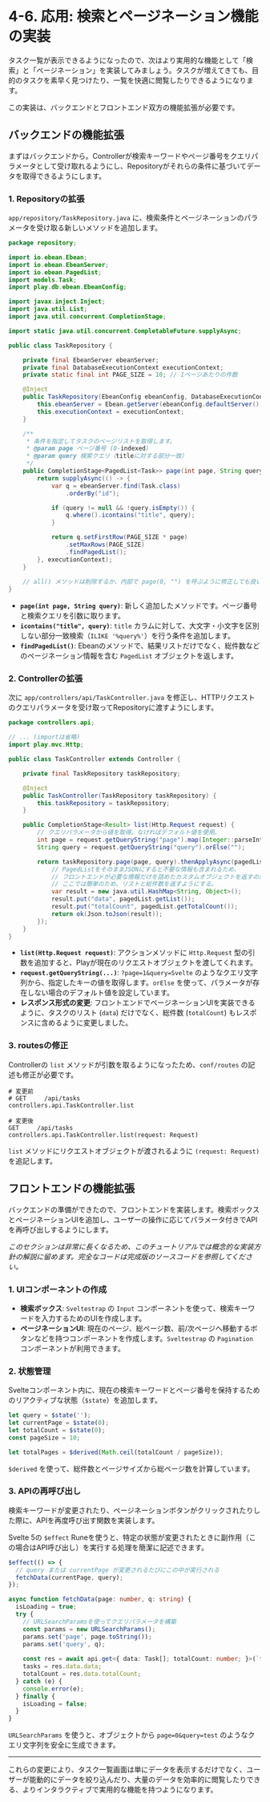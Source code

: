 # 4-6. 応用: 検索とページネーション機能の実装

タスク一覧が表示できるようになったので、次はより実用的な機能として「検索」と「ページネーション」を実装してみましょう。タスクが増えてきても、目的のタスクを素早く見つけたり、一覧を快適に閲覧したりできるようになります。

この実装は、バックエンドとフロントエンド双方の機能拡張が必要です。

## バックエンドの機能拡張

まずはバックエンドから。Controllerが検索キーワードやページ番号をクエリパラメータとして受け取れるようにし、Repositoryがそれらの条件に基づいてデータを取得できるようにします。

### 1. Repositoryの拡張

`app/repository/TaskRepository.java` に、検索条件とページネーションのパラメータを受け取る新しいメソッドを追加します。

```java
package repository;

import io.ebean.Ebean;
import io.ebean.EbeanServer;
import io.ebean.PagedList;
import models.Task;
import play.db.ebean.EbeanConfig;

import javax.inject.Inject;
import java.util.List;
import java.util.concurrent.CompletionStage;

import static java.util.concurrent.CompletableFuture.supplyAsync;

public class TaskRepository {

    private final EbeanServer ebeanServer;
    private final DatabaseExecutionContext executionContext;
    private static final int PAGE_SIZE = 10; // 1ページあたりの件数

    @Inject
    public TaskRepository(EbeanConfig ebeanConfig, DatabaseExecutionContext executionContext) {
        this.ebeanServer = Ebean.getServer(ebeanConfig.defaultServer());
        this.executionContext = executionContext;
    }

    /**
     * 条件を指定してタスクのページリストを取得します。
     * @param page ページ番号 (0-indexed)
     * @param query 検索クエリ（titleに対する部分一致）
     */
    public CompletionStage<PagedList<Task>> page(int page, String query) {
        return supplyAsync(() -> {
            var q = ebeanServer.find(Task.class)
                .orderBy("id");

            if (query != null && !query.isEmpty()) {
                q.where().icontains("title", query);
            }

            return q.setFirstRow(PAGE_SIZE * page)
                .setMaxRows(PAGE_SIZE)
                .findPagedList();
        }, executionContext);
    }
    
    // all() メソッドは削除するか、内部で page(0, "") を呼ぶように修正しても良い
}
```
- **`page(int page, String query)`**: 新しく追加したメソッドです。ページ番号と検索クエリを引数に取ります。
- **`icontains("title", query)`**: `title` カラムに対して、大文字・小文字を区別しない部分一致検索（`ILIKE '%query%'`）を行う条件を追加します。
- **`findPagedList()`**: Ebeanのメソッドで、結果リストだけでなく、総件数などのページネーション情報を含む `PagedList` オブジェクトを返します。

### 2. Controllerの拡張

次に `app/controllers/api/TaskController.java` を修正し、HTTPリクエストのクエリパラメータを受け取ってRepositoryに渡すようにします。

```java
package controllers.api;

// ... (importは省略)
import play.mvc.Http;

public class TaskController extends Controller {

    private final TaskRepository taskRepository;

    @Inject
    public TaskController(TaskRepository taskRepository) {
        this.taskRepository = taskRepository;
    }

    public CompletionStage<Result> list(Http.Request request) {
        // クエリパラメータから値を取得。なければデフォルト値を使用。
        int page = request.getQueryString("page").map(Integer::parseInt).orElse(0);
        String query = request.getQueryString("query").orElse("");

        return taskRepository.page(page, query).thenApplyAsync(pagedList -> {
            // PagedListをそのままJSONにすると不要な情報も含まれるため、
            // フロントエンドが必要な情報だけを詰めたカスタムオブジェクトを返すのが一般的。
            // ここでは簡単のため、リストと総件数を返すようにする。
            var result = new java.util.HashMap<String, Object>();
            result.put("data", pagedList.getList());
            result.put("totalCount", pagedList.getTotalCount());
            return ok(Json.toJson(result));
        });
    }
}
```
- **`list(Http.Request request)`**: アクションメソッドに `Http.Request` 型の引数を追加すると、Playが現在のリクエストオブジェクトを渡してくれます。
- **`request.getQueryString(...)`**: `?page=1&query=Svelte` のようなクエリ文字列から、指定したキーの値を取得します。`orElse` を使って、パラメータが存在しない場合のデフォルト値を設定しています。
- **レスポンス形式の変更**: フロントエンドでページネーションUIを実装できるように、タスクのリスト (`data`) だけでなく、総件数 (`totalCount`) もレスポンスに含めるように変更しました。

### 3. routesの修正

Controllerの `list` メソッドが引数を取るようになったため、`conf/routes` の記述も修正が必要です。

```
# 変更前
# GET     /api/tasks                  controllers.api.TaskController.list

# 変更後
GET     /api/tasks                  controllers.api.TaskController.list(request: Request)
```
`list` メソッドにリクエストオブジェクトが渡されるように `(request: Request)` を追記します。

## フロントエンドの機能拡張

バックエンドの準備ができたので、フロントエンドを実装します。検索ボックスとページネーションUIを追加し、ユーザーの操作に応じてパラメータ付きでAPIを再呼び出しするようにします。

*このセクションは非常に長くなるため、このチュートリアルでは概念的な実装方針の解説に留めます。完全なコードは完成版のソースコードを参照してください。*

### 1. UIコンポーネントの作成
- **検索ボックス**: `Sveltestrap` の `Input` コンポーネントを使って、検索キーワードを入力するためのUIを作成します。
- **ページネーションUI**: 現在のページ、総ページ数、前/次ページへ移動するボタンなどを持つコンポーネントを作成します。`Sveltestrap` の `Pagination` コンポーネントが利用できます。

### 2. 状態管理
Svelteコンポーネント内に、現在の検索キーワードとページ番号を保持するためのリアクティブな状態（`$state`）を追加します。

```typescript
let query = $state('');
let currentPage = $state(0);
let totalCount = $state(0);
const pageSize = 10;

let totalPages = $derived(Math.ceil(totalCount / pageSize));
```
`$derived` を使って、総件数とページサイズから総ページ数を計算しています。

### 3. APIの再呼び出し
検索キーワードが変更されたり、ページネーションボタンがクリックされたりした際に、APIを再度呼び出す関数を実装します。

Svelte 5の `$effect` Runeを使うと、特定の状態が変更されたときに副作用（この場合はAPI呼び出し）を実行する処理を簡潔に記述できます。

```typescript
$effect(() => {
  // query または currentPage が変更されるたびにこの中が実行される
  fetchData(currentPage, query);
});

async function fetchData(page: number, q: string) {
  isLoading = true;
  try {
    // URLSearchParamsを使ってクエリパラメータを構築
    const params = new URLSearchParams();
    params.set('page', page.toString());
    params.set('query', q);
    
    const res = await api.get<{ data: Task[]; totalCount: number; }>(`tasks?${params.toString()}`);
    tasks = res.data.data;
    totalCount = res.data.totalCount;
  } catch (e) {
    console.error(e);
  } finally {
    isLoading = false;
  }
}
```
`URLSearchParams` を使うと、オブジェクトから `page=0&query=test` のようなクエリ文字列を安全に生成できます。

---

これらの変更により、タスク一覧画面は単にデータを表示するだけでなく、ユーザーが能動的にデータを絞り込んだり、大量のデータを効率的に閲覧したりできる、よりインタラクティブで実用的な機能を持つようになります。
